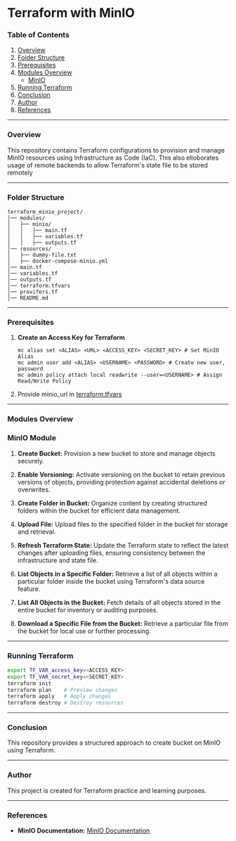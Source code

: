  # Terraform with MinIO
 
 ### Table of Contents
 1. [Overview](#overview)
 2. [Folder Structure](#folder-structure)
 3. [Prerequisites](#prerequisites)
 4. [Modules Overview](#modules-overview)
    - [MinIO](#minio-module)
 6. [Running Terraform](#running-terraform)
 7. [Conclusion](#conclusion)
 8. [Author](#author)
 9. [References](#references)

 ---

### Overview
This repository contains Terraform configurations to provision and manage MinIO resources using Infrastructure as Code (IaC). This also elloborates usage of remote backends to allow Terraform's state file to be stored remotely

---

### Folder Structure
```
terraform_minio_project/
│── modules/
│   ├── minio/
│   │   ├── main.tf
│   │   ├── variables.tf
│   │   ├── outputs.tf
│── resources/
│   ├── dummy-file.txt
│   ├── docker-compose-minio.yml
│── main.tf
│── variables.tf
│── outputs.tf
│── terraform.tfvars
│── provifers.tf
│── README.md
```

---

### Prerequisites
1. **Create an Access Key for Terraform**
    ```
    mc alias set <ALIAS> <URL> <ACCESS_KEY> <SECRET_KEY> # Set MinIO Alias
    mc admin user add <ALIAS> <USERNAME> <PASSWORD> # Create new user, password
    mc admin policy attach local readwrite --user=<USERNAME> # Assign Read/Write Policy
    ```
2. Provide minio_url in [terraform.tfvars](terraform.tfvars)

---

### Modules Overview
### **MinIO Module**
1. **Create Bucket:** Provision a new bucket to store and manage objects securely.  

2. **Enable Versioning:** Activate versioning on the bucket to retain previous versions of objects, providing protection against accidental deletions or overwrites.   

3. **Create Folder in Bucket:** Organize content by creating structured folders within the bucket for efficient data management.  

4. **Upload File:** Upload files to the specified folder in the bucket for storage and retrieval.  

5. **Refresh Terraform State:** Update the Terraform state to reflect the latest changes after uploading files, ensuring consistency between the infrastructure and state file.  

6. **List Objects in a Specific Folder:** Retrieve a list of all objects within a particular folder inside the bucket using Terraform's data source feature.  

7. **List All Objects in the Bucket:** Fetch details of all objects stored in the entire bucket for inventory or auditing purposes.  

8. **Download a Specific File from the Bucket:** Retrieve a particular file from the bucket for local use or further processing.  

---

### Running Terraform
```sh
export TF_VAR_access_key=<ACCESS_KEY>
export TF_VAR_secret_key=<SECRET_KEY>
terraform init
terraform plan    # Preview changes
terraform apply   # Apply changes
terraform destroy # Destroy resources
```

---

### Conclusion
This repository provides a structured approach to create bucket on MinIO using Terraform.

---

### Author
This project is created for Terraform practice and learning purposes.

---

### References
- **MinIO Documentation:** [MinIO Documentation](https://registry.terraform.io/providers/aminueza/minio/latest/docs)
